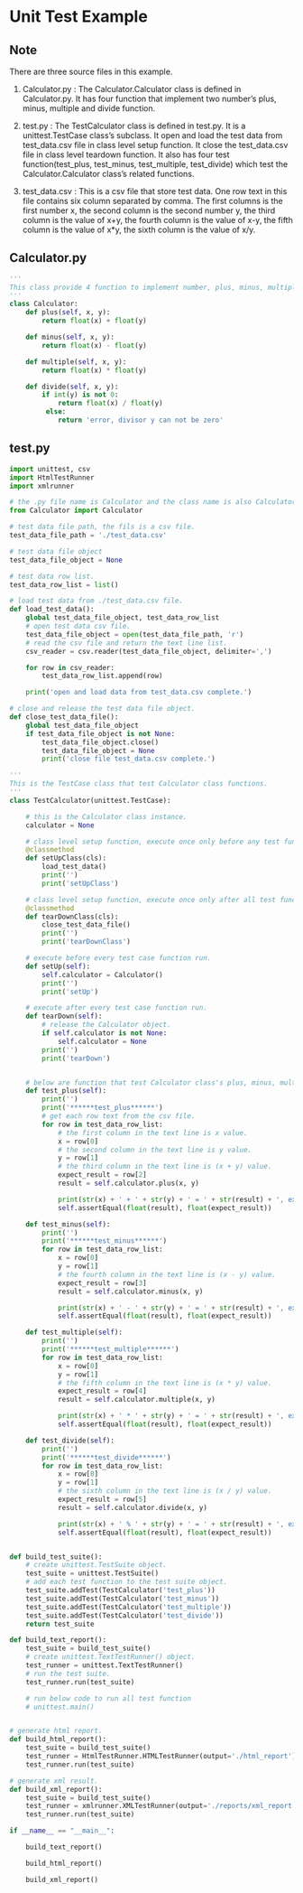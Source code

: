 # Unit Test Example

## Note

There are three source files in this example.

1. Calculator.py : The Calculator.Calculator class is defined in Calculator.py. 
It has four function that implement two number’s plus, minus, multiple and divide function.

2. test.py : The TestCalculator class is defined in test.py. 
It is a unittest.TestCase class’s subclass. 
It open and load the test data from test_data.csv file in class level setup function. 
It close the test_data.csv file in class level teardown function. 
It also has four test function(test_plus, test_minus, test_multiple, test_divide) 
which test the Calculator.Calculator class’s related functions.

3. test_data.csv : This is a csv file that store test data. 
One row text in this file contains six column separated by comma. 
The first columns is the first number x, the second column is the second number y, 
the third column is the value of x+y, the fourth column is the value of x-y, the fifth column is the value of x*y, 
the sixth column is the value of x/y.


## Calculator.py

```Python
'''
This class provide 4 function to implement number, plus, minus, multiple and divide operation.
'''
class Calculator:
    def plus(self, x, y):
        return float(x) + float(y)

    def minus(self, x, y):
        return float(x) - float(y)

    def multiple(self, x, y):
        return float(x) * float(y)

    def divide(self, x, y):
        if int(y) is not 0:
            return float(x) / float(y)
         else:
            return 'error, divisor y can not be zero'

```

## test.py
```Python
import unittest, csv
import HtmlTestRunner
import xmlrunner

# the .py file name is Calculator and the class name is also Calculator
from Calculator import Calculator

# test data file path, the fils is a csv file.
test_data_file_path = './test_data.csv'

# test data file object
test_data_file_object = None

# test data row list.
test_data_row_list = list()

# load test data from ./test_data.csv file.
def load_test_data():
    global test_data_file_object, test_data_row_list
    # open test data csv file.
    test_data_file_object = open(test_data_file_path, 'r')
    # read the csv file and return the text line list.
    csv_reader = csv.reader(test_data_file_object, delimiter=',')

    for row in csv_reader:
        test_data_row_list.append(row)

    print('open and load data from test_data.csv complete.')

# close and release the test data file object.
def close_test_data_file():
    global test_data_file_object
    if test_data_file_object is not None:
        test_data_file_object.close()
        test_data_file_object = None
        print('close file test_data.csv complete.')

'''
This is the TestCase class that test Calculator class functions.
'''
class TestCalculator(unittest.TestCase):

    # this is the Calculator class instance.
    calculator = None

    # class level setup function, execute once only before any test function.
    @classmethod
    def setUpClass(cls):
        load_test_data()
        print('')
        print('setUpClass')

    # class level setup function, execute once only after all test function's execution.
    @classmethod
    def tearDownClass(cls):
        close_test_data_file()
        print('')
        print('tearDownClass')

    # execute before every test case function run.
    def setUp(self):
        self.calculator = Calculator()
        print('')
        print('setUp')

    # execute after every test case function run.
    def tearDown(self):
        # release the Calculator object.
        if self.calculator is not None:
            self.calculator = None
        print('')
        print('tearDown')


    # below are function that test Calculator class's plus, minus, multiple and divide functions.
    def test_plus(self):
        print('')
        print('******test_plus******')
        # get each row text from the csv file.
        for row in test_data_row_list:
            # the first column in the text line is x value.
            x = row[0]
            # the second column in the text line is y value.
            y = row[1]
            # the third column in the text line is (x + y) value.
            expect_result = row[2]
            result = self.calculator.plus(x, y)

            print(str(x) + ' + ' + str(y) + ' = ' + str(result) + ', expect ' + str(expect_result))
            self.assertEqual(float(result), float(expect_result))

    def test_minus(self):
        print('')
        print('******test_minus******')
        for row in test_data_row_list:
            x = row[0]
            y = row[1]
            # the fourth column in the text line is (x - y) value.
            expect_result = row[3]
            result = self.calculator.minus(x, y)

            print(str(x) + ' - ' + str(y) + ' = ' + str(result) + ', expect ' + str(expect_result))
            self.assertEqual(float(result), float(expect_result))

    def test_multiple(self):
        print('')
        print('******test_multiple******')
        for row in test_data_row_list:
            x = row[0]
            y = row[1]
            # the fifth column in the text line is (x * y) value.
            expect_result = row[4]
            result = self.calculator.multiple(x, y)

            print(str(x) + ' * ' + str(y) + ' = ' + str(result) + ', expect ' + str(expect_result))
            self.assertEqual(float(result), float(expect_result))

    def test_divide(self):
        print('')
        print('******test_divide******')
        for row in test_data_row_list:
            x = row[0]
            y = row[1]
            # the sixth column in the text line is (x / y) value.
            expect_result = row[5]
            result = self.calculator.divide(x, y)

            print(str(x) + ' % ' + str(y) + ' = ' + str(result) + ', expect ' + str(expect_result))
            self.assertEqual(float(result), float(expect_result))


def build_test_suite():
    # create unittest.TestSuite object.
    test_suite = unittest.TestSuite()
    # add each test function to the test suite object.
    test_suite.addTest(TestCalculator('test_plus'))
    test_suite.addTest(TestCalculator('test_minus'))
    test_suite.addTest(TestCalculator('test_multiple'))
    test_suite.addTest(TestCalculator('test_divide'))
    return test_suite

def build_text_report():
    test_suite = build_test_suite()
    # create unittest.TextTestRunner() object.
    test_runner = unittest.TextTestRunner()
    # run the test suite.
    test_runner.run(test_suite)

    # run below code to run all test function
    # unittest.main()


# generate html report.
def build_html_report():
    test_suite = build_test_suite()
    test_runner = HtmlTestRunner.HTMLTestRunner(output='./html_report')
    test_runner.run(test_suite)

# generate xml result.
def build_xml_report():
    test_suite = build_test_suite()
    test_runner = xmlrunner.XMLTestRunner(output='./reports/xml_report')
    test_runner.run(test_suite)

if __name__ == "__main__":

    build_text_report()

    build_html_report()

    build_xml_report()
```
